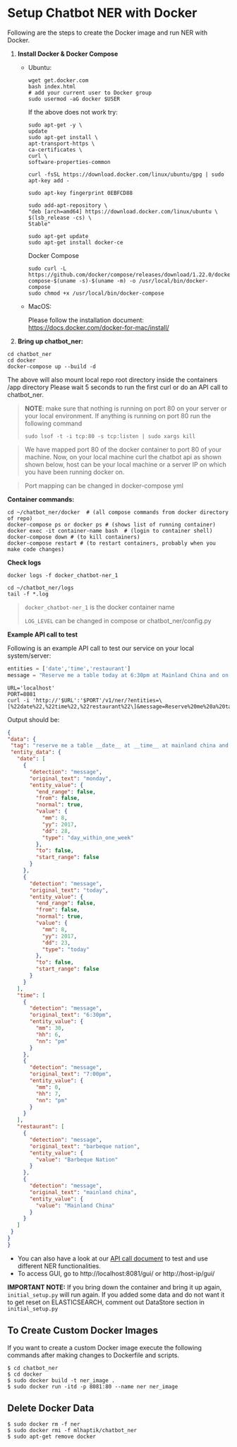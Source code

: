 # Setup Chatbot NER with Docker
Following are the steps to create the Docker image and run NER with Docker.

1. **Install Docker & Docker Compose**

   - Ubuntu:

      ```shell
      wget get.docker.com
      bash index.html
      # add your current user to Docker group
      sudo usermod -aG docker $USER
      ```

      If the above does not work try:

      ````shell
      sudo apt-get -y \
      update
      sudo apt-get install \
      apt-transport-https \
      ca-certificates \
      curl \
      software-properties-common

      curl -fsSL https://download.docker.com/linux/ubuntu/gpg | sudo apt-key add -

      sudo apt-key fingerprint 0EBFCD88

      sudo add-apt-repository \
      "deb [arch=amd64] https://download.docker.com/linux/ubuntu \
      $(lsb_release -cs) \
      Stable"

      sudo apt-get update
      sudo apt-get install docker-ce
      ````

      Docker Compose
      ```shell
      sudo curl -L https://github.com/docker/compose/releases/download/1.22.0/docker-compose-$(uname -s)-$(uname -m) -o /usr/local/bin/docker-compose
      sudo chmod +x /usr/local/bin/docker-compose
      ```
   - MacOS:

     Please follow the installation document: https://docs.docker.com/docker-for-mac/install/

2. **Bring up chatbot_ner:**

```shell
cd chatbot_ner 
cd docker
docker-compose up --build -d
```

The above will also mount local repo root directory inside the containers /app directory
Please wait 5 seconds to run the first curl or do an API call to chatbot_ner.
   > **NOTE**: make sure that nothing is running on port 80 on your server or your local environment. If anything is running on port 80 run the following command
   >
   > `sudo lsof -t -i tcp:80 -s tcp:listen | sudo xargs kill`

   > We have mapped port 80 of the docker container to  port 80 of your machine. Now, on your local machine curl the chatbot api as shown shown below, host can be your local machine or a server IP on which you have been running docker on.

   > Port mapping can be changed in docker-compose yml 

**Container commands:**

   ```shell
cd ~/chatbot_ner/docker  # (all compose commands from docker directory of repo)
docker-compose ps or docker ps # (shows list of running container)
docker exec -it container-name bash  # (login to container shell)
docker-compose down # (to kill containers)
docker-compose restart # (to restart containers, probably when you make code changes) 
   ```
**Check logs** 
   ```shell
docker logs -f docker_chatbot-ner_1
   ```
   ```shell
cd ~/chatbot_ner/logs
tail -f *.log
   ```

>  `docker_chatbot-ner_1` is the docker container name
>
>   `LOG_LEVEL` can be changed in compose or chatbot_ner/config.py

**Example API call to test**

 Following is an example API call to test our service on your local system/server:

   ```python
entities = ['date','time','restaurant']
message = "Reserve me a table today at 6:30pm at Mainland China and on Monday at 7:00pm at Barbeque Nation" 
   ```

   ```shell
URL='localhost'
PORT=8081
curl -i 'http://'$URL':'$PORT'/v1/ner/?entities=\[%22date%22,%22time%22,%22restaurant%22\]&message=Reserve%20me%20a%20table%20today%20at%206:30pm%20at%20Mainland%20China%20and%20on%20Monday%20at%207:00pm%20at%20Barbeque%20Nation'
   ```

Output should be:

   ```json
{
  "data": {
    "tag": "reserve me a table __date__ at __time__ at mainland china and on __date__ at __time__ at barbeque nation",
    "entity_data": {
      "date": [
        {
          "detection": "message",
          "original_text": "monday",
          "entity_value": {
            "end_range": false,
            "from": false,
            "normal": true,
            "value": {
              "mm": 8,
              "yy": 2017,
              "dd": 28,
              "type": "day_within_one_week"
            },
            "to": false,
            "start_range": false
          }
        },
        {
          "detection": "message",
          "original_text": "today",
          "entity_value": {
            "end_range": false,
            "from": false,
            "normal": true,
            "value": {
              "mm": 8,
              "yy": 2017,
              "dd": 23,
              "type": "today"
            },
            "to": false,
            "start_range": false
          }
        }
      ],
      "time": [
        {
          "detection": "message",
          "original_text": "6:30pm",
          "entity_value": {
            "mm": 30,
            "hh": 6,
            "nn": "pm"
          }
        },
        {
          "detection": "message",
          "original_text": "7:00pm",
          "entity_value": {
            "mm": 0,
            "hh": 7,
            "nn": "pm"
          }
        }
      ],
      "restaurant": [
        {
          "detection": "message",
          "original_text": "barbeque nation",
          "entity_value": {
            "value": "Barbeque Nation"
          }
        },
        {
          "detection": "message",
          "original_text": "mainland china",
          "entity_value": {
            "value": "Mainland China"
          }
        }
      ]
    }
  }
}
   ```

- You can also have a look at our [API call document](/docs/api_call.md) to test and use different NER functionalities.
- To access GUI, go to http://localhost:8081/gui/ or http://host-ip/gui/



**IMPORTANT NOTE:** If you bring down the container and bring it up again, `initial_setup.py` will run again. If you added some data and do not want it to get reset on ELASTICSEARCH, comment out DataStore section in `initial_setup.py`

## To Create Custom Docker Images

If you want to create a custom Docker image execute the following commands after making changes to Dockerfile and scripts.

```shell
$ cd chatbot_ner
$ cd docker
$ sudo docker build -t ner_image .
$ sudo docker run -itd -p 8081:80 --name ner ner_image
```

## Delete Docker Data

```shell
$ sudo docker rm -f ner
$ sudo docker rmi -f mlhaptik/chatbot_ner
$ sudo apt-get remove docker
```

